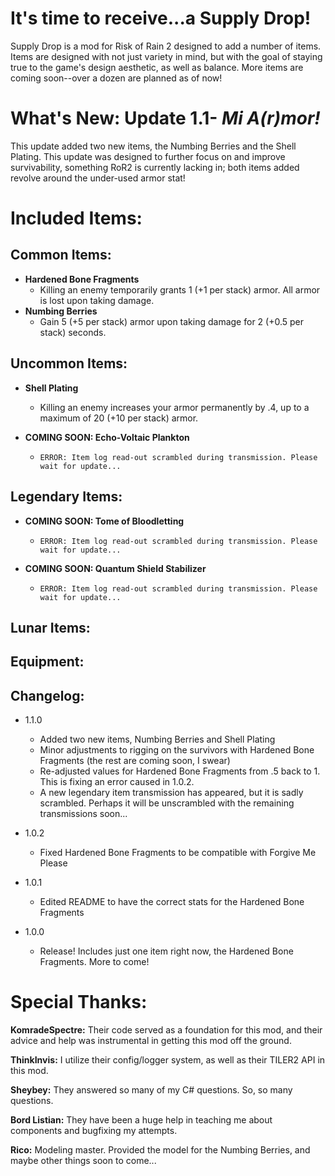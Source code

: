 # It's time to receive...a Supply Drop!
Supply Drop is a mod for Risk of Rain 2 designed to add a number of items.
Items are designed with not just variety in mind, but with the goal of staying true to the game's design aesthetic, as well as balance.
More items are coming soon--over a dozen are planned as of now!

# What's New: Update 1.1- *Mi A(r)mor!*
This update added two new items, the Numbing Berries and the Shell Plating. This update was designed to further focus on and improve survivability, something RoR2 is currently lacking in; both items added revolve around the under-used armor stat!

# Included Items:
## Common Items:
- **Hardened Bone Fragments**
	- Killing an enemy temporarily grants 1 (+1 per stack) armor. All armor is lost upon taking damage.
- **Numbing Berries**
	- Gain 5 (+5 per stack) armor upon taking damage for 2 (+0.5 per stack) seconds.

## Uncommon Items:
- **Shell Plating**
	- Killing an enemy increases your armor permanently by .4, up to a maximum of 20 (+10 per stack) armor.
	
- **COMING SOON: Echo-Voltaic Plankton**
	- `ERROR: Item log read-out scrambled during transmission. Please wait for update...`
	
## Legendary Items:
- **COMING SOON: Tome of Bloodletting**
	- `ERROR: Item log read-out scrambled during transmission. Please wait for update...`

- **COMING SOON: Quantum Shield Stabilizer**
	- `ERROR: Item log read-out scrambled during transmission. Please wait for update...`
	
## Lunar Items:

## Equipment:

## Changelog:
- 1.1.0
	- Added two new items, Numbing Berries and Shell Plating
	- Minor adjustments to rigging on the survivors with Hardened Bone Fragments (the rest are coming soon, I swear)
	- Re-adjusted values for Hardened Bone Fragments from .5 back to 1. This is fixing an error caused in 1.0.2.
	- A new legendary item transmission has appeared, but it is sadly scrambled. Perhaps it will be unscrambled with the remaining transmissions soon...

- 1.0.2
	- Fixed Hardened Bone Fragments to be compatible with Forgive Me Please

- 1.0.1
	- Edited README to have the correct stats for the Hardened Bone Fragments

- 1.0.0
	- Release! Includes just one item right now, the Hardened Bone Fragments. More to come!

# Special Thanks:
**KomradeSpectre:** Their code served as a foundation for this mod, and their advice and help was instrumental in getting this mod off the ground.

**ThinkInvis:** I utilize their config/logger system, as well as their TILER2 API in this mod.

**Sheybey:** They answered so many of my C# questions. So, so many questions.

**Bord Listian:** They have been a huge help in teaching me about components and bugfixing my attempts.

**Rico:** Modeling master. Provided the model for the Numbing Berries, and maybe other things soon to come...
